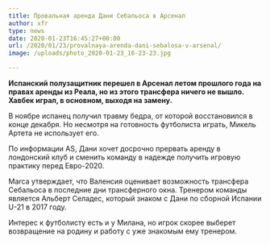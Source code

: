 ```yaml
---
title: Провальная аренда Дани Себальоса в Арсенал
author: xfr
type: news
date: 2020-01-23T16:45:27+00:00
url: /2020/01/23/provalnaya-arenda-dani-sebalosa-v-arsenal/
image: /uploads/photo_2020-01-23_16-23-23.jpg

---
```

**Испанский полузащитник перешел в Арсенал летом прошлого года на правах аренды из Реала, но из этого трансфера ничего не вышло. Хавбек играл, в основном, выходя на замену.**

В ноябре испанец получил травму бедра, от которой восстановился в конце декабря. Но несмотря на готовность футболиста играть, Микель Артета не использует его.

По информации AS, Дани хочет досрочно прервать аренду в лондонский клуб и сменить команду в надежде получить игровую практику перед Евро-2020.

Marca утверждает, что Валенсия оценивает возможность трансфера Себальоса в последние дни трансферного окна. Тренером команды является Альберт Селадес, который знаком с Дани по сборной Испании U-21 в 2017 году.

Интерес к футболисту есть и у Милана, но игрок скорее выберет возвращение на родину и работу с уже знакомым ему тренером.